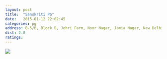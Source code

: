 ```yaml
---
layout: post
title:  "Sanskriti PG"
date:   2015-01-12 22:02:45
categories: pg
address: B-5/B, Block B, Johri Farm, Noor Nagar, Jamia Nagar, New Delhi-110025.
dist: 2.0
ratings:
---
```

<a href="https://www.google.com/maps/dir/Jamia+Millia+Islamia+Cricket+Ground,+Maulana+Mohammad+Ali+Jauhar+Marg,+Jamia+Nagar,+Friends+Colony,+New+Delhi,+Delhi,+India/28.554698,77.287392/@28.5590709,77.2822655,17z/data=!4m9!4m8!1m5!1m1!1s0x390ce38cedb6d21f:0xc2dcb1b232f79225!2m2!1d77.279107!2d28.562508!1m0!3e2?hl=en">
        <img src="https://maps.googleapis.com/maps/api/staticmap?visible=Jamia+Millia+Islamia&size=640x300&scale=2&maptype=roadmap&markers=%7Ccolor:red%7Clabel:Z%7C28.554712, 77.287394&markers=size:mid|color:green%7Clabel:FET%7C28.5606083,77.2790183&markers=size:mid|color:green%7Clabel:FET%7C28.561075,77.280960&path=color:0x0000ff|weight:3|28.561234,77.279251|28.561036,77.279755|28.561045,77.279916|28.561064, 77.282684|28.561083, 77.282866|28.561111, 77.283006|28.561516, 77.284143|28.561931, 77.285130|28.562110, 77.285581|28.562261, 77.285752|28.562223, 77.285924|28.562280, 77.286085|28.562280, 77.286664|28.562317, 77.287544|28.561865, 77.287780|28.561064, 77.287726|28.561318, 77.287319|28.560678, 77.287093|28.560140, 77.286911|28.559528, 77.286664|28.559264, 77.286739|28.558604, 77.286836|28.558199, 77.286868|28.558058, 77.286847|28.557869, 77.286707|28.557464, 77.285892|28.557342, 77.285860|28.556918, 77.286214|28.556484, 77.286772|28.556220, 77.286707|28.556154, 77.286793|28.555994, 77.287469|28.554797, 77.287222|28.554760, 77.287319|28.554698, 77.287399
">
</a>
